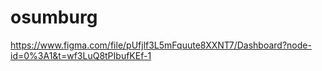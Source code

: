 # osumburg

https://www.figma.com/file/pUfjlf3L5mFquute8XXNT7/Dashboard?node-id=0%3A1&t=wf3LuQ8tPIbufKEf-1
